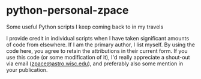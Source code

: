 # python-personal-zpace
Some useful Python scripts I keep coming back to in my travels

I provide credit in individual scripts when I have taken significant amounts of code from elsewhere.
If I am the primary author, I list myself.
By using the code here, you agree to retain the attributions in their current form. 
If you use this code (or some modification of it), I'd really appreciate a shout-out via email (zpace@astro.wisc.edu), and preferably also some mention in your publication.
